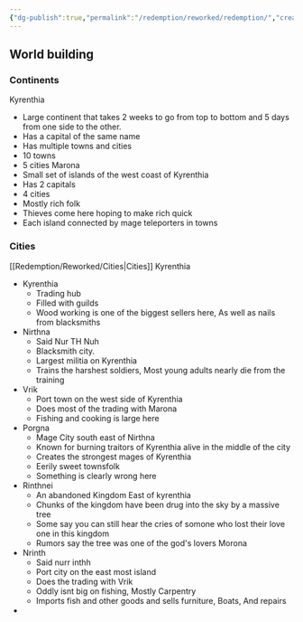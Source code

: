 ```yaml
---
{"dg-publish":true,"permalink":"/redemption/reworked/redemption/","created":"2024-06-13T23:37:43.489-05:00","updated":"2024-06-14T00:13:04.188-05:00"}
---
```



## World building

###  Continents
Kyrenthia 
-  Large continent that takes 2 weeks to go from top to bottom and 5 days from one side to the other. 
- Has a capital of the same name
- Has multiple towns and cities
- 10 towns
- 5 cities
Marona
 - Small set of islands of the west coast of Kyrenthia
 - Has 2 capitals
 - 4 cities
 - Mostly rich folk
 - Thieves come here hoping to make rich quick
 - Each island connected by mage teleporters in towns

### Cities
[[Redemption/Reworked/Cities\|Cities]]
Kyrenthia
 - Kyrenthia 
	-  Trading hub
	- Filled with guilds 
	- Wood working is one of the biggest sellers here, As well as nails from blacksmiths
- Nirthna
	- Said Nur TH Nuh
	- Blacksmith city.
	- Largest militia on Kyrenthia
	- Trains the harshest soldiers, Most young adults nearly die from the training
- Vrik 
	-  Port town on the west side of Kyrenthia 
	- Does most of the trading with Marona
	- Fishing and cooking is large here
- Porgna
	- Mage City south east of Nirthna 
	-  Known for burning traitors of Kyrenthia alive in the middle of the city
	- Creates the strongest mages of Kyrenthia
	- Eerily sweet townsfolk
	-  Something is clearly wrong here
- Rinthnei
	- An abandoned Kingdom East of kyrenthia
	- Chunks of the kingdom have been drug into the sky by a massive tree
	- Some say you can still hear the cries of somone who lost their love one in this kingdom
	- Rumors say the tree was one of the god's lovers
Morona
- Nrinth 
	- Said nurr inthh
	- Port city on the east most island 
	- Does the trading with Vrik
	- Oddly isnt big on fishing, Mostly Carpentry
	- Imports fish and other goods and sells furniture, Boats, And repairs
 - 